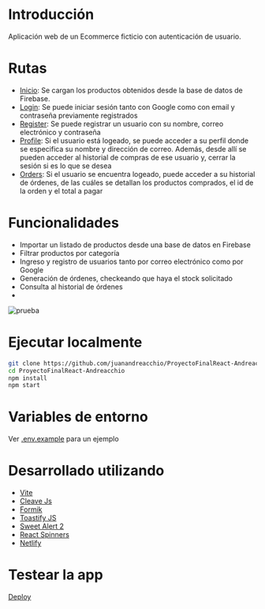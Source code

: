 # Introducción
Aplicación web de un Ecommerce ficticio con autenticación de usuario.

# Rutas
- [Inicio](https://telectronics.netlify.app/): Se cargan los productos obtenidos desde la base de datos de Firebase.
- [Login](https://telectronics.netlify.app/login): Se puede iniciar sesión tanto con Google como con email y contraseña previamente registrados
- [Register](https://telectronics.netlify.app/register): Se puede registrar un usuario con su nombre, correo electrónico y contraseña
- [Profile](https://telectronics.netlify.app/profile): Si el usuario está logeado, se puede acceder a su perfil donde se especifica su nombre y dirección de correo. Además, desde allí se pueden acceder al historial de compras de ese usuario y, cerrar la sesión si es lo que se desea
- [Orders](https://telectronics.netlify.app/orders): Si el usuario se encuentra logeado, puede acceder a su historial de órdenes, de las cuáles se detallan los productos comprados, el id de la orden y el total a pagar

# Funcionalidades
- Importar un listado de productos desde una base de datos en Firebase
- Filtrar productos por categoría
- Ingreso y registro de usuarios tanto por correo electrónico como por Google
- Generación de órdenes, checkeando que haya el stock solicitado
- Consulta al historial de órdenes
- 

![prueba](https://github.com/juanandreacchio/ProyectoFinalReact-Andreacchio/assets/123515437/b6a0addf-c447-40f8-9a08-2287f7b5fe10)


# Ejecutar localmente
```sh
git clone https://github.com/juanandreacchio/ProyectoFinalReact-Andreacchio
cd ProyectoFinalReact-Andreacchio
npm install
npm start
```

# Variables de entorno
Ver [.env.example](https://github.com/juanandreacchio/ProyectoFinalReact-Andreacchio/blob/main/.env.example) para un ejemplo

# Desarrollado utilizando
- [Vite](https://vitejs.dev/)
- [Cleave Js](https://nosir.github.io/cleave.js/)
- [Formik](https://formik.org/)
- [Toastify JS](https://apvarun.github.io/toastify-js/)
- [Sweet Alert 2](https://sweetalert2.github.io/)
- [React Spinners](https://www.davidhu.io/react-spinners/)
- [Netlify](https://www.netlify.com/)



# Testear la app
  [Deploy](https://telectronics.netlify.app/)
